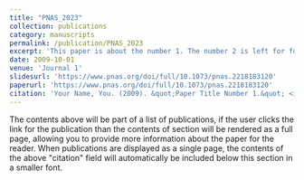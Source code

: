 ```yaml
---
title: "PNAS_2023"
collection: publications
category: manuscripts
permalink: /publication/PNAS_2023
excerpt: 'This paper is about the number 1. The number 2 is left for future work.'
date: 2009-10-01
venue: 'Journal 1'
slidesurl: 'https://www.pnas.org/doi/full/10.1073/pnas.2218183120'
paperurl: 'https://www.pnas.org/doi/full/10.1073/pnas.2218183120'
citation: 'Your Name, You. (2009). &quot;Paper Title Number 1.&quot; <i>Journal 1</i>. 1(1).'
---
```


The contents above will be part of a list of publications, if the user clicks the link for the publication than the contents of section will be rendered as a full page, allowing you to provide more information about the paper for the reader. When publications are displayed as a single page, the contents of the above "citation" field will automatically be included below this section in a smaller font.
